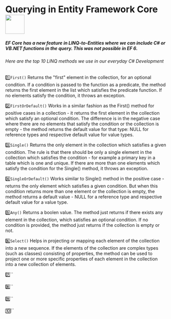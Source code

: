 # Querying in Entity Framework Core  <img src="https://media.giphy.com/media/dYsB5F09z0fYvQLm9K/giphy.gif" width="60">
##### EF Core has a new feature in LINQ-to-Entities where we can include C# or VB.NET functions in the query. This was not possible in EF 6.

###### Here are the top 10 LINQ methods we use in our everyday C# Development

1️⃣`First()`  Returns the "first" element in the collection, for an optional condition. If a condition is passed to the function as a predicate, the method returns the first element in the list which satisfies the predicate function. If no elements satisfy the condition, it throws an exception.

2️⃣`FirstOrDefault()`  Works in a similar fashion as the First() method for positive cases in a collection - it returns the first element in the collection which satisfy an optional condition. The difference is in the negative case where there are no elements that satisfy the condition or the collection is empty - the method returns the default value for that type: NULL for reference types and respective default value for value types.

3️⃣`Single()`  Returns the only element in the collection which satisfies a given condition. The rule is that there should be only a single element in the collection which satisfies the condition - for example a primary key in a table which is one and unique. If there are more than one elements which satisfy the condition for the Single() method, it throws an exception.

4️⃣`SingleOrDefault()` Works similar to Single() method in the positive case - returns the only element which satisfies a given condition. But when this condition returns more than one element or the collection is empty, the method returns a default value - NULL for a reference type and respective default value for a value type.

5️⃣`Any()` Returns a boolen value. The method just returns if there exists any element in the collection, which satisfies an optional condition. If no condition is provided, the method just returns if the collection is empty or not.

6️⃣`Select()` Helps in projecting or mapping each element of the collection into a new sequence. If the elements of the collection are complex types (such as classes) consisting of properties, the method can be used to project one or more specific properties of each element in the collection into a new collection of elements.

7️⃣``

8️⃣``

9️⃣``

🔟``

